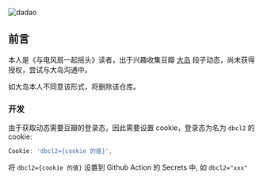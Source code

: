 ![dadao](https://github.com/yes1am/dadao/workflows/dadao/badge.svg?branch=master)

## 前言

本人是《与电风扇一起摇头》读者，出于兴趣收集豆瓣 [大岛](https://www.douban.com/people/auxt/) 段子动态，尚未获得授权，尝试与大岛沟通中。  

如大岛本人不同意该形式，将删除该仓库。

### 开发
由于获取动态需要豆瓣的登录态，因此需要设置 cookie，登录态为名为 `dbcl2` 的 cookie:  

```js
Cookie: 'dbcl2={cookie 的值}',
```
将 `dbcl2={cookie 的值}` 设置到 Github Action 的 Secrets 中, 如 `dbcl2="xxx"`